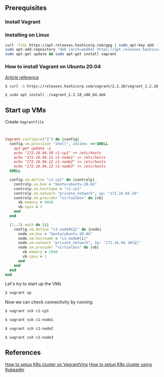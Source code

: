 ## Prerequisites

### Install Vagrant

### Installing on Linux

```bash
curl -fsSL https://apt.releases.hashicorp.com/gpg | sudo apt-key add -
sudo apt-add-repository "deb [arch=amd64] https://apt.releases.hashicorp.com $(lsb_release -cs) main"
sudo apt-get update && sudo apt-get install vagrant
```

### How to install Vagrant on Ubuntu 20.04

[Article reference](https://linuxize.com/post/how-to-install-vagrant-on-ubuntu-20-04/)

```bash
$ curl -O https://releases.hashicorp.com/vagrant/2.2.18/vagrant_2.2.18_x86_64.deb
```

```bash
$ sudo apt install ./vagrant_2.2.18_x86_64.deb
```

## Start up VMs

Create `Vagrantfile`

```ruby


Vagrant.configure("2") do |config|
  config.vm.provision "shell", inline: <<-SHELL
    apt-get update -y
    echo "172.16.94.10 c1-cp1" >> /etc/hosts
    echo "172.16.94.11 c1-node1" >> /etc/hosts
    echo "172.16.94.12 c1-node2" >> /etc/hosts
    echo "172.16.94.13 c1-node3" >> /etc/hosts
  SHELL

  config.vm.define "c1-cp1" do |controlp|
    controlp.vm.box = "bento/ubuntu-20.04"
    controlp.vm.hostname = "c1-cp1"
    controlp.vm.network "private_network", ip: "172.16.94.10"
    controlp.vm.provider "virtualbox" do |vb|
      vb.memory = 4048
      vb.cpus = 2
    end
  end

  (1..3).each do |i|
    config.vm.define "c1-node#{i}" do |node|
      node.vm.box = "bento/ubuntu-20.04"
      node.vm.hostname = "c1-node#{i}"
      node.vm.network "private_network", ip: "172.16.94.1#{i}"
      node.vm.provider "virtualbox" do |vb|
        vb.memory = 2048
        vb.cpus = 1
      end
    end
  end
end


```

Let's try to start up the VMs

```bash
$ vagrant up
```

Now we can check connectivity by running:

```bash
$ vagrant ssh c1-cp1
```

```bash
$ vagrant ssh c1-node1
```

```bash
$ vagrant ssh c1-node2
```

```bash
$ vagrant ssh c1-node3
```

## References

[How to setup K8s cluster on VagrantVms](https://devopscube.com/kubernetes-cluster-vagrant/)
[How to setup K8s cluster using Kubeadm](https://devopscube.com/setup-kubernetes-cluster-kubeadm/)
